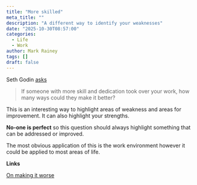 ```yaml
---
title: "More skilled"
meta_title: ""
description: "A different way to identify your weaknesses"
date: "2025-10-30T08:57:00"
categories:
  - Life
  - Work
author: Mark Rainey
tags: []
draft: false
---
```

Seth Godin [asks](https://seths.blog/2025/10/on-making-it-worse/) 

> If someone with more skill and dedication took over your work, how many ways could they make it better?
 
This is an interesting way to highlight areas of weakness and areas for improvement. It can also highlight your strengths. 

**No-one is perfect** so this question should always highlight something that can be addressed or improved. 

The most obvious application of this is the work environment however it could be applied to most areas of life.


__Links__

[On making it worse](https://seths.blog/2025/10/on-making-it-worse/)